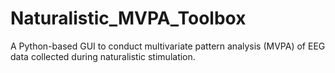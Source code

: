 # Naturalistic_MVPA_Toolbox
A Python-based GUI to conduct multivariate pattern analysis (MVPA) of EEG data collected during naturalistic stimulation.
